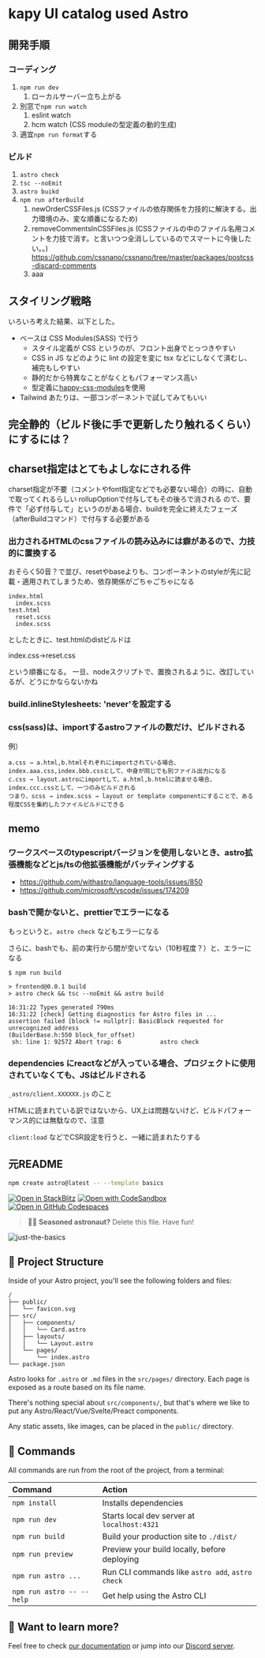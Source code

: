 # kapy UI catalog used Astro

## 開発手順

### コーディング

1. `npm run dev`
   1. ローカルサーバー立ち上がる
2. 別窓で`npm run watch`
   1. eslint watch
   2. hcm watch (CSS moduleの型定義の動的生成)
3. 適宜`npm run format`する

### ビルド

1. `astro check`
2. `tsc --noEmit`
3. `astro buikd`
4. `npm run afterBuild`
   1. newOrderCSSFiles.js (CSSファイルの依存関係を力技的に解決する。出力環境のみ、変な順番になるため)
   2. removeCommentsInCSSFiles.js (CSSファイルの中のファイル名用コメントを力技で消す。と言いつつ全消ししているのでスマートに今後したい。。)
      https://github.com/cssnano/cssnano/tree/master/packages/postcss-discard-comments
   3. aaa

## スタイリング戦略

いろいろ考えた結果、以下とした。

- ベースは CSS Modules(SASS) で行う
  - スタイル定義が CSS というのが、フロント出身でとっつきやすい
  - CSS in JS などのように lint の設定を変に tsx などにしなくて済むし、補完もしやすい
  - 静的だから特異なことがなくともパフォーマンス高い
  - 型定義に[happy-css-modules](https://github.com/mizdra/happy-css-modules)を使用
- Tailwind あたりは、一部コンポーネントで試してみてもいい

## 完全静的（ビルド後に手で更新したり触れるくらい）にするには？

## charset指定はとてもよしなにされる件

charset指定が不要（コメントやfont指定などでも必要ない場合）の時に、自動で取ってくれるらしい
rollupOptionで付与してもその後ろで消される
ので、要件で「必ず付与して」というのがある場合、buildを完全に終えたフェーズ（afterBuildコマンド）で付与する必要がある

### 出力されるHTMLのcssファイルの読み込みには癖があるので、力技的に置換する

おそらく50音？で並び、resetやbaseよりも、コンポーネントのstyleが先に記載・適用されてしまうため、依存関係がごちゃごちゃになる

```
index.html
  index.scss
test.html
  reset.scss
  index.scss
```

としたときに、test.htmlのdistビルドは

index.css→reset.css

という順番になる。
一旦、nodeスクリプトで、置換されるように、改訂しているが、どうにかならないかね

### build.inlineStylesheets: 'never'を設定する

### css(sass)は、importするastroファイルの数だけ、ビルドされる

例）

```
a.css → a.html,b.htmlそれぞれにimportされている場合、index.aaa.css,index.bbb.cssとして、中身が同じでも別ファイル出力になる
c.css → layout.astroにimportして、a.html,b.htmlに読ませる場合、index.ccc.cssとして、一つのみビルドされる
つまり、scss → index.scss → layout or template componentにすることで、ある程度CSSを集約したファイルビルドにできる
```

## memo

### ワークスペースのtypescriptバージョンを使用しないとき、astro拡張機能などとjs/tsの他拡張機能がバッティングする

- https://github.com/withastro/language-tools/issues/850
- https://github.com/microsoft/vscode/issues/174209

### bashで開かないと、prettierでエラーになる

もっというと、`astro check` などもエラーになる

さらに、bashでも、前の実行から間が空いてない（10秒程度？）と、エラーになる

```
$ npm run build

> frontend@0.0.1 build
> astro check && tsc --noEmit && astro build

16:31:22 Types generated 790ms
16:31:22 [check] Getting diagnostics for Astro files in ...
assertion failed [block != nullptr]: BasicBlock requested for unrecognized address
(BuilderBase.h:550 block_for_offset)
 sh: line 1: 92572 Abort trap: 6           astro check
```

### dependencies にreactなどが入っている場合、プロジェクトに使用されていなくても、JSはビルドされる

`_astro/client.XXXXXX.js` のこと

HTMLに読まれている訳ではないから、UX上は問題ないけど、ビルドパフォーマンス的には無駄なので、注意

`client:load` などでCSR設定を行うと、一緒に読まれたりする

## 元README

```sh
npm create astro@latest -- --template basics
```

[![Open in StackBlitz](https://developer.stackblitz.com/img/open_in_stackblitz.svg)](https://stackblitz.com/github/withastro/astro/tree/latest/examples/basics)
[![Open with CodeSandbox](https://assets.codesandbox.io/github/button-edit-lime.svg)](https://codesandbox.io/p/sandbox/github/withastro/astro/tree/latest/examples/basics)
[![Open in GitHub Codespaces](https://github.com/codespaces/badge.svg)](https://codespaces.new/withastro/astro?devcontainer_path=.devcontainer/basics/devcontainer.json)

> 🧑‍🚀 **Seasoned astronaut?** Delete this file. Have fun!

![just-the-basics](https://github.com/withastro/astro/assets/2244813/a0a5533c-a856-4198-8470-2d67b1d7c554)

## 🚀 Project Structure

Inside of your Astro project, you'll see the following folders and files:

```text
/
├── public/
│   └── favicon.svg
├── src/
│   ├── components/
│   │   └── Card.astro
│   ├── layouts/
│   │   └── Layout.astro
│   └── pages/
│       └── index.astro
└── package.json
```

Astro looks for `.astro` or `.md` files in the `src/pages/` directory. Each page is exposed as a route based on its file name.

There's nothing special about `src/components/`, but that's where we like to put any Astro/React/Vue/Svelte/Preact components.

Any static assets, like images, can be placed in the `public/` directory.

## 🧞 Commands

All commands are run from the root of the project, from a terminal:

| Command                   | Action                                           |
| :------------------------ | :----------------------------------------------- |
| `npm install`             | Installs dependencies                            |
| `npm run dev`             | Starts local dev server at `localhost:4321`      |
| `npm run build`           | Build your production site to `./dist/`          |
| `npm run preview`         | Preview your build locally, before deploying     |
| `npm run astro ...`       | Run CLI commands like `astro add`, `astro check` |
| `npm run astro -- --help` | Get help using the Astro CLI                     |

## 👀 Want to learn more?

Feel free to check [our documentation](https://docs.astro.build) or jump into our [Discord server](https://astro.build/chat).
